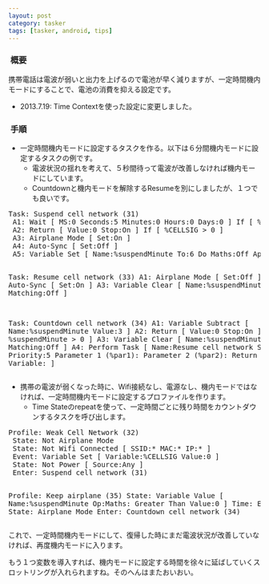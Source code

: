 ```yaml
---
layout: post
category: tasker
tags: [tasker, android, tips]
---
```

<div>
<h3><a name="p0"><span class="sanchor">&nbsp;</span>概要</a></h3>
<p>携帯電話は電波が弱いと出力を上げるので電池が早く減りますが、一定時間機内モードにすることで、電池の消費を抑える設定です。</p>
<ul>
<li>2013.7.19: Time Contextを使った設定に変更しました。</li>
</ul>
<h3><a name="p1"><span class="sanchor">&nbsp;</span>手順</a></h3>
<ul>
<li>一定時間機内モードに設定するタスクを作る。以下は６分間機内モードに設定するタスクの例です。<ul>
<li>電波状況の揺れを考えて、５秒間待って電波が改善しなければ機内モードにしています。</li>
<li>Countdownと機内モードを解除するResumeを別にしましたが、１つでも良いです。</li>
</ul>
</ul>
<pre>Task: Suspend cell network (31)
 A1: Wait [ MS:0 Seconds:5 Minutes:0 Hours:0 Days:0 ] If [ %CELLSIG = 0 ]
 A2: Return [ Value:0 Stop:On ] If [ %CELLSIG &gt; 0 ]
 A3: Airplane Mode [ Set:On ] 
 A4: Auto-Sync [ Set:Off ] 
 A5: Variable Set [ Name:%suspendMinute To:6 Do Maths:Off Append:Off ] If [ %suspendMinute ! Set ]

Task: Resume cell network (33)
 A1: Airplane Mode [ Set:Off ] 
 A2: Auto-Sync [ Set:On ] 
 A3: Variable Clear [ Name:%suspendMinute Pattern Matching:Off ] 

Task: Countdown cell network (34)
 A1: Variable Subtract [ Name:%suspendMinute Value:3 ] 
 A2: Return [ Value:0 Stop:On ] If [ %suspendMinute &gt; 0 ]
 A3: Variable Clear [ Name:%suspendMinute Pattern Matching:Off ] 
 A4: Perform Task [ Name:Resume cell network Stop:Off Priority:5 Parameter 1 (%par1): Parameter 2 (%par2): Return Value Variable: ] 
</pre>
<ul>
<li>携帯の電波が弱くなった時に、Wifi接続なし、電源なし、機内モードではなければ、一定時間機内モードに設定するプロファイルを作ります。<ul>
<li>Time Stateのrepeatを使って、一定時間ごとに残り時間をカウントダウンするタスクを呼び出します。</li>
</ul>
</ul>
<pre>Profile: Weak Cell Network (32)
 State: Not Airplane Mode
 State: Not Wifi Connected [ SSID:* MAC:* IP:* ]
 Event: Variable Set [ Variable:%CELLSIG Value:0 ]
 State: Not Power [ Source:Any ]
 Enter: Suspend cell network (31)

Profile: Keep airplane (35)
 State: Variable Value [ Name:%suspendMinute Op:Maths: Greater Than Value:0 ]
 Time: Every 3m
 State: Airplane Mode
 Enter: Countdown cell network (34)
</pre>
<p>これで、一定時間機内モードにして、復帰した時にまだ電波状況が改善していなければ、再度機内モードに入ります。</p>
<p>もう１つ変数を導入すれば、機内モードに設定する時間を徐々に延ばしていくスロットリングが入れられますね。そのへんはまたおいおい。</p>
</div>
